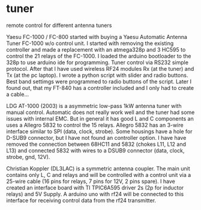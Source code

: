 # tuner
remote control for different antenna tuners

Yaesu FC-1000 / FC-800
started with buying a Yaesu Automatic Antenna Tuner FC-1000 w/o control unit. I started with removing the existing controller and made a replacement with an atmega328p and 3 HC595 to control the 21 relays of the FC-1000. I loaded the arduino bootloader to the 328p to use arduino ide for programming. Tuner control via RS232 simple protocol. After that I have used wireless RF24 modules Rx (at the tuner) and Tx (at the pc laptop). I wrote a python script with slider and radio buttons. Best band settimgs were programmed to radio buttons of the script. Later I found out, that my FT-840 has a controller included and I only had to create a cable...

LDG AT-1000 (2003)
is a asymmetric low-pass 1kW antenna tuner with manual control. Automatic does not really work well and the tuner had some issues with internal EMC. But in general it has good L and C components an uses a Allegro 5832 to control the 15 relays. Allegro 5832 has an 3-wire interface similar to SPI (data, clock, strobe). Some housings have a hole for D-SUB9 connector, but I have not found an controller option. I have have removed the connection between 68HC11 and 5832 (chokes L11, L12 and L13) and connected 5832 with wires to a DSUB9 connector (data, clock, strobe, gnd, 12V). 

Christian Koppler (DL3LAC)
is a symmetric antenna coupler. The main unit contains only L, C and relays and will be controlled with a control unit via a 25-wire cable (16 pins for relays, 7 pins for 12V, 2 pins spare). I have created an interface board with TI TPIC6A595 driver 2s (2p for inductor relays) and 5V Supply. A arduino uno with rf24 will be connected to this interface for receiving control data from the rf24 transmitter.
